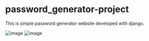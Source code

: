 # password_generator-project

This is simple password generator website developed with django.

![image](https://user-images.githubusercontent.com/45243489/134381144-3ba7fdb4-1f9e-4aaa-97eb-2ffcc5e500c6.png)
![image](https://user-images.githubusercontent.com/45243489/134380973-c96321e6-9f8e-4ae8-9851-f71922a2ffa6.png)


